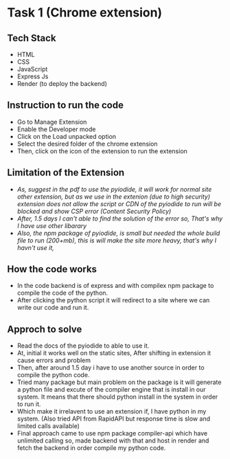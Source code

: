 # Task 1 (Chrome extension)
## Tech Stack
<ul>
      <li>HTML</li>
      <li>CSS</li>
      <li>JavaScript</li>
      <li>Express Js</li>
      <li>Render (to deploy the backend)</li>
</ul>

## Instruction to run the code
<ul>
      <li>Go to Manage Extension</li>
      <li>Enable the Developer mode</li>
      <li>Click on the Load unpacked option</li>
      <li>Select the desired folder of the chrome extension</li>
      <li>Then, click on the icon of the extension to run the extension</li>
</ul>

## Limitation of the Extension
<ul>
      <li>
      <i>
      As, suggest in the pdf to use the pyiodide, it will work for normal site other extension, but as we use in the extenion (due to high security) extension does not allow the script or CDN of the pyiodide to run will be blocked and show CSP error (Content Security Policy)
      </i>
      </li>
      <li>
      <i>
      After, 1.5 days  I can't able to find the solution of the error so, That's why I have use other libarary
      </i>
      </li>
            <li>
      <i>
      Also, the npm package of pyiodide, is small but needed the whole build file to run (200+mb), this is will make the site more heavy, that's why I havn't use it,
      </i>
      </li>
</ul>


## How the code works
<ul>
      <li>In the code backend is of express and with compilex npm     package to compile the code of the python.
      </li>
      <li>After clicking the python script it will redirect to a site where we can write our code and run it.
      </li>
</ul>

## Approch to solve
<ul>
      <li>Read the docs of the pyiodide to able to use it.
      </li>
      <li>At, initial it works well on the static sites, After shifting in extension it cause errors and problem</li>
      <li>Then, after around 1.5 day i have to use another source in order to compile the python code.</li>
      <li>Tried many package but main problem on the package is it will generate a python file and excute of the compiler engine that is install in our system. It means that there should python install in the system in order to run it.</li>
      <li>Which make it irrelavent to use an extension if, I have python in my system. (Also tried API from RapidAPI but response time is slow and limited calls available) 
      </li>
      <li>
            Final approach came to use npm package compiler-api which have unlimited calling so, made backend with that and host in render and fetch the backend in order compile my python code.
      </li>
</ul>